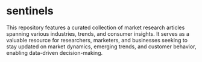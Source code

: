 # sentinels
This repository features a curated collection of market research articles spanning various industries, trends, and consumer insights. It serves as a valuable resource for researchers, marketers, and businesses seeking to stay updated on market dynamics, emerging trends, and customer behavior, enabling data-driven decision-making.
